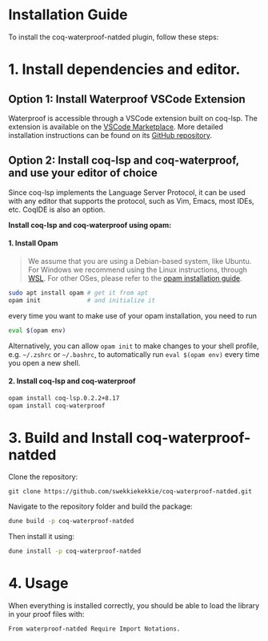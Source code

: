 # Installation Guide

To install the coq-waterproof-natded plugin, follow these steps:

# 1. Install dependencies and editor.
## Option 1: Install Waterproof VSCode Extension
Waterproof is accessible through a VSCode extension built on coq-lsp.
The extension is available on the [VSCode Marketplace](https://marketplace.visualstudio.com/items?itemName=waterproof-tue.waterproof).
More detailed installation instructions can be found on its [GitHub repository](https://github.com/impermeable/waterproof-vscode).

## Option 2: Install coq-lsp and coq-waterproof, and use your editor of choice
Since coq-lsp implements the Language Server Protocol, it can be used with any editor that supports the protocol, such as Vim, Emacs, most IDEs, etc. CoqIDE is also an option.

**Install coq-lsp and coq-waterproof using opam:**

#### 1. Install Opam
> We assume that you are using a Debian-based system, like Ubuntu. For Windows we recommend using the Linux instructions, through [WSL](https://docs.microsoft.com/en-us/windows/wsl/install). For other OSes, please refer to the [opam installation guide](https://opam.ocaml.org/doc/Install.html).
```bash
sudo apt install opam # get it from apt
opam init             # and initialize it
```
every time you want to make use of your opam installation, you need to run
```bash
eval $(opam env)
```
Alternatively, you can allow `opam init` to make changes to your shell profile, e.g. `~/.zshrc` or `~/.bashrc`, to automatically run `eval $(opam env)` every time you open a new shell.

#### 2. Install coq-lsp and coq-waterproof
```bash
opam install coq-lsp.0.2.2+8.17
opam install coq-waterproof
```

# 3. Build and Install coq-waterproof-natded
Clone the repository:
```
git clone https://github.com/swekkiekekkie/coq-waterproof-natded.git
```

Navigate to the repository folder and build the package:
```bash
dune build -p coq-waterproof-natded
```

Then install it using:
```bash
dune install -p coq-waterproof-natded
```

# 4. Usage
When everything is installed correctly, you should be able to load the library in your proof files with:
```coq
From waterproof-natded Require Import Notations.
```
